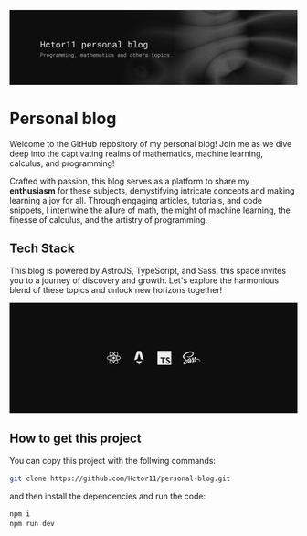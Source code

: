 ![banner image](./public/banner_readme.png)

# Personal blog
Welcome to the GitHub repository of my personal blog! Join me as we dive deep into the captivating realms of mathematics, machine learning, calculus, and programming!

Crafted with passion, this blog serves as a platform to share my **enthusiasm** for these subjects, demystifying intricate concepts and making learning a joy for all. Through engaging articles, tutorials, and code snippets, I intertwine the allure of math, the might of machine learning, the finesse of calculus, and the artistry of programming. 

## Tech Stack

This blog is powered by AstroJS, TypeScript, and Sass, this space invites you to a journey of discovery and growth. Let's explore the harmonious blend of these topics and unlock new horizons together!

![tech stack](./public/new_tech_stack.png)

## How to get this project
You can copy this project with the follwing commands:

```bash
git clone https://github.com/Hctor11/personal-blog.git
```

and then install the dependencies and run the code:

```bash
npm i
npm run dev
```
